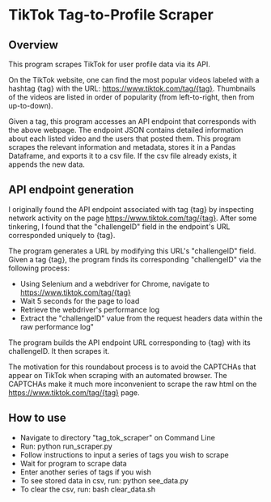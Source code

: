 # TikTok Tag-to-Profile Scraper

## Overview
This program scrapes TikTok for user profile data via its API. 

On the TikTok website, one can find the most popular videos labeled with a hashtag {tag} with the URL: https://www.tiktok.com/tag/{tag}. Thumbnails of the videos are listed in order of popularity (from left-to-right, then from up-to-down). 

Given a tag, this program accesses an API endpoint that corresponds with the above webpage. The endpoint JSON contains detailed information about each listed video and the users that posted them. This program scrapes the relevant information and metadata, stores it in a Pandas Dataframe, and exports it to a csv file. If the csv file already exists, it appends the new data.

## API endpoint generation
I originally found the API endpoint associated with tag {tag} by inspecting network activity on the page https://www.tiktok.com/tag/{tag}. After some tinkering, I found that the "challengeID" field in the endpoint's URL corresponded uniquely to {tag}. 

The program generates a URL by modifying this URL's "challengeID" field. Given a tag {tag}, the program finds its corresponding "challengeID" via the following process:
* Using Selenium and a webdriver for Chrome, navigate to https://www.tiktok.com/tag/{tag}
* Wait 5 seconds for the page to load
* Retrieve the webdriver's performance log
* Extract the "challengeID" value from the request headers data within the raw performance log"

The program builds the API endpoint URL corresponding to {tag} with its challengeID. It then scrapes it.

The motivation for this roundabout process is to avoid the CAPTCHAs that appear on TikTok when scraping with an automated browser. The CAPTCHAs make it much more inconvenient to scrape the raw html on the https://www.tiktok.com/tag/{tag} page.

## How to use
* Navigate to directory "tag_tok_scraper" on Command Line
* Run: python run_scraper.py 
* Follow instructions to input a series of tags you wish to scrape
* Wait for program to scrape data
* Enter another series of tags if you wish
* To see stored data in csv, run: python see_data.py
* To clear the csv, run: bash clear_data.sh